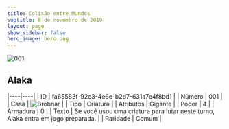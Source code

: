 ```yaml
---
title: Colisão entre Mundos
subtitle: 8 de novembro de 2019
layout: page
show_sidebar: false
hero_image: hero.png
---
```


![001](https://cdn.keyforgegame.com/media/card_front/pt/452_001_3F7RF5RJ4QQ6_pt.png)

## Alaka

|----|----|
| ID | fa65583f-92c3-4e6e-b2d7-631a7e4f8bd1 |
| Número | 001 |
| Casa | ![Brobnar](https://archonarcana.com/images/thumb/e/e0/Brobnar.png/22px-Brobnar.png "Brobnar") |
| Tipo | Criatura |
| Atributos | Gigante |
| Poder | 4 |
| Armadura | 0 |
| Texto | Se você usou uma criatura para lutar  neste turno, Alaka entra em jogo  preparada. |
| Raridade | Comum |
